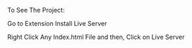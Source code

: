 To See The Project:



Go to Extension
Install Live Server

Right Click Any Index.html File and then, Click on Live Server 

